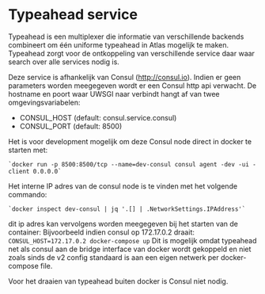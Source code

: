 Typeahead service 
==

Typeahead is een multiplexer die informatie van verschillende backends combineert om één uniforme typeahead in Atlas
mogelijk te maken. Typeahead zorgt voor de ontkoppeling van verschillende service daar waar search over alle services
nodig is.

Deze service is afhankelijk van Consul (http://consul.io). Indien er geen parameters worden meegegeven wordt er een 
Consul http api verwacht. De hostname en poort waar UWSGI naar verbindt hangt af van twee omgevingsvariabelen:
 - CONSUL_HOST (default: consul.service.consul)
 - CONSUL_PORT (default: 8500)
 
 Het is voor development mogelijk om deze Consul node direct in docker te starten met:
 
    `docker run -p 8500:8500/tcp --name=dev-consul consul agent -dev -ui -client 0.0.0.0`
 
 Het interne IP adres van de consul node is te vinden met het volgende commando:
    
    `docker inspect dev-consul | jq '.[] | .NetworkSettings.IPAddress'`
 
 dit ip adres kan vervolgens worden meegegeven bij het starten van de container:
 Bijvoorbeeld indien consul op 172.17.0.2 draait: `CONSUL_HOST=172.17.0.2 docker-compose up` Dit is mogelijk omdat 
 typeahead net als consul aan de bridge interface van docker wordt gekoppeld en niet zoals sinds de v2 config standaard
 is aan een eigen netwerk per docker-compose file.
 
 Voor het draaien van typeahead buiten docker is Consul niet nodig.